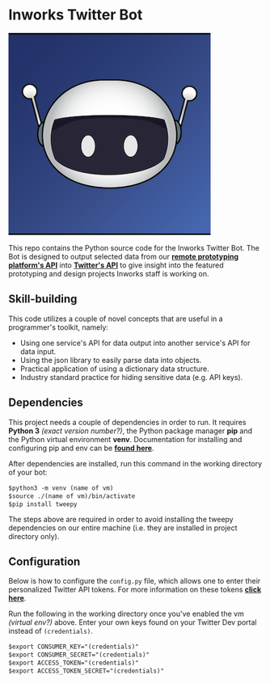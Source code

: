 # Inworks Twitter Bot
![Inworks Bot aka Joe](./Inworksbot.png)

This repo contains the Python source code for the Inworks Twitter Bot. The Bot is designed to output selected data from our [**remote prototyping platform's API**](https://inworks.makeros.com) into [**Twitter's API**](https://developer.twitter.com/en/docs) to give insight into the featured prototyping and design projects Inworks staff is working on.

## Skill-building
This code utilizes a couple of novel concepts that are useful in a programmer's toolkit, namely:
- Using one service's API for data output into another service's API for data input.
- Using the json library to easily parse data into objects.
- Practical application of using a dictionary data structure.
- Industry standard practice for hiding sensitive data (e.g. API keys).

## Dependencies
This project needs a couple of dependencies in order to run.
It requires **Python 3** *(exact version number?)*, the Python package manager **pip** and the Python virtual environment **venv**. Documentation for installing and configuring pip and env can be [**found here**](https://packaging.python.org/guides/installing-using-pip-and-virtual-environments/).

After dependencies are installed, run this command in the working directory of your bot:
```
$python3 -m venv (name of vm)
$source ./(name of vm)/bin/activate
$pip install tweepy
```

The steps above are required in order to avoid installing the tweepy dependencies on our entire machine (i.e. they are installed in project directory only).

## Configuration

Below is how to configure the `config.py` file, which allows one to enter their personalized Twitter API tokens. For more information on these tokens [**click here**](https://developer.twitter.com/ja/docs/basics/authentication/guides/access-tokens).

Run the following in the working directory once you've enabled the vm *(virtual env?)* above. Enter your own keys found on your Twitter Dev portal instead of `(credentials)`.
```
$export CONSUMER_KEY="(credentials)"
$export CONSUMER_SECRET="(credentials)"
$export ACCESS_TOKEN="(credentials)"
$export ACCESS_TOKEN_SECRET="(credentials)"
```
